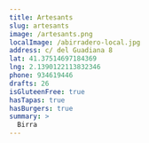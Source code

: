 ```yaml
---
title: Artesants
slug: artesants
image: /artesants.png
localImage: /abirradero-local.jpg
address: c/ del Guadiana 8
lat: 41.37514697184369
lng: 2.1390122113832346
phone: 934619446
drafts: 26
isGluteenFree: true
hasTapas: true
hasBurgers: true
summary: >
  Birra
---
```

